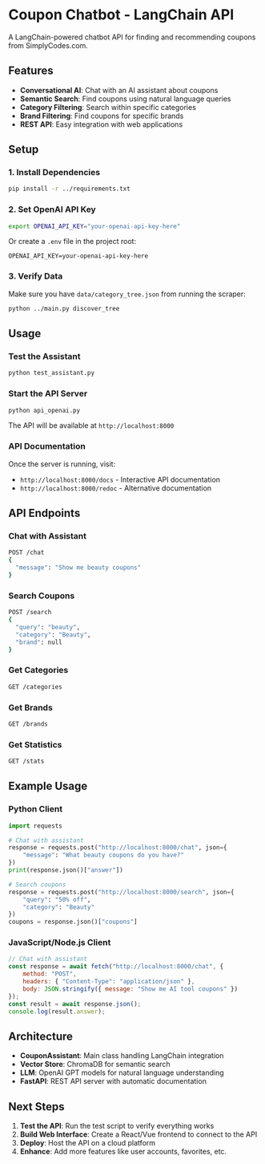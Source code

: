 # Coupon Chatbot - LangChain API

A LangChain-powered chatbot API for finding and recommending coupons from SimplyCodes.com.

## Features

- **Conversational AI**: Chat with an AI assistant about coupons
- **Semantic Search**: Find coupons using natural language queries
- **Category Filtering**: Search within specific categories
- **Brand Filtering**: Find coupons for specific brands
- **REST API**: Easy integration with web applications

## Setup

### 1. Install Dependencies
```bash
pip install -r ../requirements.txt
```

### 2. Set OpenAI API Key
```bash
export OPENAI_API_KEY="your-openai-api-key-here"
```

Or create a `.env` file in the project root:
```
OPENAI_API_KEY=your-openai-api-key-here
```

### 3. Verify Data
Make sure you have `data/category_tree.json` from running the scraper:
```bash
python ../main.py discover_tree
```

## Usage

### Test the Assistant
```bash
python test_assistant.py
```

### Start the API Server
```bash
python api_openai.py
```

The API will be available at `http://localhost:8000`

### API Documentation
Once the server is running, visit:
- `http://localhost:8000/docs` - Interactive API documentation
- `http://localhost:8000/redoc` - Alternative documentation

## API Endpoints

### Chat with Assistant
```bash
POST /chat
{
  "message": "Show me beauty coupons"
}
```

### Search Coupons
```bash
POST /search
{
  "query": "beauty",
  "category": "Beauty",
  "brand": null
}
```

### Get Categories
```bash
GET /categories
```

### Get Brands
```bash
GET /brands
```

### Get Statistics
```bash
GET /stats
```

## Example Usage

### Python Client
```python
import requests

# Chat with assistant
response = requests.post("http://localhost:8000/chat", json={
    "message": "What beauty coupons do you have?"
})
print(response.json()["answer"])

# Search coupons
response = requests.post("http://localhost:8000/search", json={
    "query": "50% off",
    "category": "Beauty"
})
coupons = response.json()["coupons"]
```

### JavaScript/Node.js Client
```javascript
// Chat with assistant
const response = await fetch("http://localhost:8000/chat", {
    method: "POST",
    headers: { "Content-Type": "application/json" },
    body: JSON.stringify({ message: "Show me AI tool coupons" })
});
const result = await response.json();
console.log(result.answer);
```

## Architecture

- **CouponAssistant**: Main class handling LangChain integration
- **Vector Store**: ChromaDB for semantic search
- **LLM**: OpenAI GPT models for natural language understanding
- **FastAPI**: REST API server with automatic documentation

## Next Steps

1. **Test the API**: Run the test script to verify everything works
2. **Build Web Interface**: Create a React/Vue frontend to connect to the API
3. **Deploy**: Host the API on a cloud platform
4. **Enhance**: Add more features like user accounts, favorites, etc.
